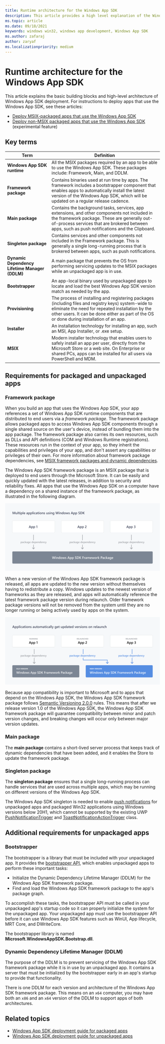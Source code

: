 ```yaml
---
title: Runtime architecture for the Windows App SDK
description: This article provides a high level explanation of the Windows App SDK deployment architecture and scenarios.
ms.topic: article
ms.date: 09/18/2021
keywords: windows win32, windows app development, Windows App SDK 
ms.author: zafaraj
author: zaryaf
ms.localizationpriority: medium
---
```


# Runtime architecture for the Windows App SDK

This article explains the basic building blocks and high-level architecture of Windows App SDK deployment. For instructions to deploy apps that use the Windows App SDK, see these articles:

- [Deploy MSIX-packaged apps that use the Windows App SDK](deploy-packaged-apps.md)
- [Deploy non-MSIX packaged apps that use the Windows App SDK](deploy-unpackaged-apps.md) (experimental feature)

## Key terms

| Term | Definition |
|------|------------|
| **Windows App SDK runtime** | All the MSIX packages required by an app to be able to use the Windows App SDK. These packages include: Framework, Main, and DDLM. |
| **Framework package** | Contains binaries used at run time by apps. The framework includes a bootstrapper component that enables apps to automatically install the latest version of the Windows App SDK, which will be updated on a regular release cadence. |
| **Main package** | Contains the background tasks, services, app extensions, and other components not included in the framework package. These are generally out-of-process services that are brokered between apps, such as push notifications and the Clipboard. |
| **Singleton package** | Contains services and other components not included in the Framework package. This is generally a single long-running process that is brokered between apps, such as push notifications. |
| **Dynamic Dependency Lifetime Manager (DDLM)** | A main package that prevents the OS from performing servicing updates to the MSIX packages while an unpackaged app is in use. |
| **Bootstrapper** | An app-local binary used by unpackaged apps to locate and load the best Windows App SDK version match as needed by the app.  |
| **Provisioning** | The process of installing and registering packages (including files and registry keys) system-wide to eliminate the need for repeated installation by the other users. It can be done either as part of the OS or done during installation of an app. |
| **Installer** | An installation technology for installing an app, such an MSI, App Installer, or .exe setup. |
| **MSIX** | Modern installer technology that enables users to safely install an app per user, directly from the Microsoft Store or a web site. On Enterprise or shared PCs, apps can be installed for all users via PowerShell and MDM. |

## Requirements for packaged and unpackaged apps

### Framework package

When you build an app that uses the Windows App SDK, your app references a set of Windows App SDK runtime components that are distributed to end users via a *framework package*. The framework package allows packaged apps to access Windows App SDK components through a single shared source on the user's device, instead of bundling them into the app package. The framework package also carries its own resources, such as DLLs and API definitions (COM and Windows Runtime registrations). These resources run in the context of your app, so they inherit the capabilities and privileges of your app, and don't assert any capabilities or privileges of their own. For more information about framework package dependencies, see [MSIX framework packages and dynamic dependencies](../desktop/modernize/framework-packages/framework-packages-overview.md).

The Windows App SDK framework package is an MSIX package that is deployed to end users through the Microsoft Store. It can be easily and quickly updated with the latest releases, in addition to security and reliability fixes. All apps that use the Windows App SDK on a computer have a dependency on a shared instance of the framework package, as illustrated in the following diagram.

![Diagram of how apps access the Windows App SDK framework package](images/framework.png)

When a new version of the Windows App SDK framework package is released, all apps are updated to the new version without themselves having to redistribute a copy. Windows updates to the newest version of frameworks as they are released, and apps will automatically reference the latest framework package version during relaunch. Older framework package versions will not be removed from the system until they are no longer running or being actively used by apps on the system.

![Diagram of how apps get updates to the Windows App SDK framework package](images/framework-update.png)

Because app compatibility is important to Microsoft and to apps that depend on the Windows App SDK, the Windows App SDK framework package follows [Semantic Versioning 2.0.0](https://semver.org/) rules. This means that after we release version 1.0 of the Windows App SDK, the Windows App SDK framework package will guarantee compatibility between minor and patch version changes, and breaking changes will occur only between major version updates.

### Main package

The **main package** contains a short-lived server process that keeps track of dynamic dependencies that have been added, and it enables the Store to update the framework package.

### Singleton package

The **singleton package** ensures that a single long-running process can handle services that are used across multiple apps, which may be running on different versions of the Windows App SDK. 

The Windows App SDK singleton is needed to enable [push notifications](notifications/push/index.md) for unpackaged apps and packaged Win32 applications using Windows versions below 20H1, which cannot be supported by the existing UWP [PushNotificationTrigger](/uwp/api/Windows.ApplicationModel.Background.PushNotificationTrigger) and [ToastNotificationActionTrigger](/uwp/api/windows.applicationmodel.background.toastnotificationactiontrigger) class.

## Additional requirements for unpackaged apps

### Bootstrapper

The bootstrapper is a library that must be included with your unpackaged app. It provides the [bootstrapper API](reference-framework-package-run-time.md), which enables unpackaged apps to perform these important tasks:

- Initialize the Dynamic Dependency Lifetime Manager (DDLM) for the Windows App SDK framework package.
- Find and load the Windows App SDK framework package to the app's package graph.

To accomplish these tasks, the bootstrapper API must be called in your unpackaged app's startup code so it can properly initialize the system for the unpackaged app. Your unpackaged app must use the bootstrapper API before it can use Windows App SDK features such as WinUI, App lifecycle, MRT Core, and DWriteCore.

The bootstrapper library is named **Microsoft.WindowsAppSDK.Bootstrap.dll**.

### Dynamic Dependency Lifetime Manager (DDLM)

The purpose of the DDLM is to prevent servicing of the Windows App SDK framework package while it is in use by an unpackaged app. It contains a server that must be initialized by the bootstrapper early in an app's startup to provide that functionality.

There is one DDLM for each version and architecture of the Windows App SDK framework package. This means on an `x64` computer, you may have both an `x86` and an `x64` version of the DDLM to support apps of both architectures.

## Related topics

- [Windows App SDK deployment guide for packaged apps](deploy-packaged-apps.md)
- [Windows App SDK deployment guide for unpackaged apps](deploy-unpackaged-apps.md)

